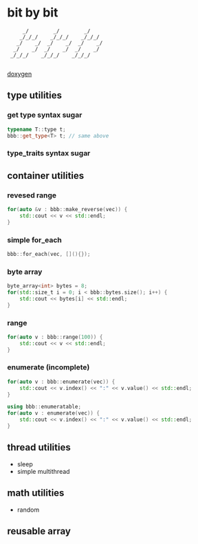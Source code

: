 # bit by bit

```
     _/        _/        _/
    _/_/_/    _/_/_/    _/_/_/
   _/    _/  _/    _/  _/    _/
  _/    _/  _/    _/  _/    _/
 _/_/_/    _/_/_/    _/_/_/
 
```

[doxygen](https://2bbb.github.io/bit_by_bit)

## type utilities

### get type syntax sugar

```cpp
typename T::type t;
bbb::get_type<T> t; // same above
```

### type_traits syntax sugar

## container utilities

### revesed range

```cpp
for(auto &v : bbb::make_reverse(vec)) {
	std::cout << v << std::endl;
}
```

### simple for_each

```cpp
bbb::for_each(vec, [](){});
```

### byte array

```cpp
byte_array<int> bytes = 8;
for(std::size_t i = 0; i < bbb::bytes.size(); i++) {
	std::cout << bytes[i] << std::endl;
}
```

### range

```cpp
for(auto v : bbb::range(100)) {
	std::cout << v << std::endl;
}
```

### enumerate (incomplete)

```cpp
for(auto v : bbb::enumerate(vec)) {
	std::cout << v.index() << ":" << v.value() << std::endl;
}

using bbb::enumeratable;
for(auto v : enumerate(vec)) {
	std::cout << v.index() << ":" << v.value() << std::endl;
}
```

## thread utilities

* sleep
* simple multithread

## math utilities

* random

## reusable array
